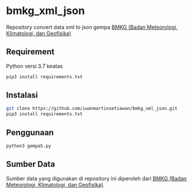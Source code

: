 # bmkg_xml_json
Repository convert data xml to json gempa [BMKG (Badan Meteorologi, Klimatologi, dan Geofisika)](https://data.bmkg.go.id/gempabumi/)

## Requirement
Python versi 3.7 keatas
```bash
pip3 install requirements.txt
```

## Instalasi
```bash
git clone https://github.com/iwanmartinsetiawan/bmkg_xml_json.git
pip3 install requirements.txt
```

## Penggunaan
```bash
python3 gempa5.py
```


## Sumber Data
Sumber data yang digunakan di repository ini diperoleh dari [BMKG (Badan Meteorologi, Klimatologi, dan Geofisika)](https://data.bmkg.go.id/gempabumi/).